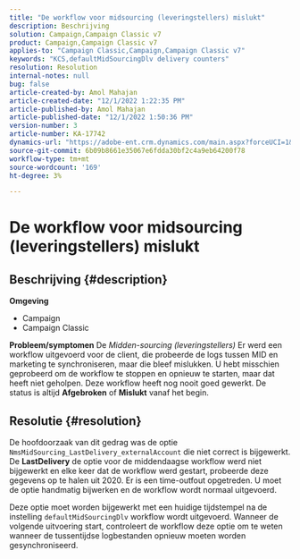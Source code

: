 ```yaml
---
title: "De workflow voor midsourcing (leveringstellers) mislukt"
description: Beschrijving
solution: Campaign,Campaign Classic v7
product: Campaign,Campaign Classic v7
applies-to: "Campaign Classic,Campaign,Campaign Classic v7"
keywords: "KCS,defaultMidSourcingDlv delivery counters"
resolution: Resolution
internal-notes: null
bug: false
article-created-by: Amol Mahajan
article-created-date: "12/1/2022 1:22:35 PM"
article-published-by: Amol Mahajan
article-published-date: "12/1/2022 1:50:36 PM"
version-number: 3
article-number: KA-17742
dynamics-url: "https://adobe-ent.crm.dynamics.com/main.aspx?forceUCI=1&pagetype=entityrecord&etn=knowledgearticle&id=79e72335-7b71-ed11-9561-6045bd006793"
source-git-commit: 6b09b8661e35067e6fdda30bf2c4a9eb64200f78
workflow-type: tm+mt
source-wordcount: '169'
ht-degree: 3%

---
```


# De workflow voor midsourcing (leveringstellers) mislukt

## Beschrijving {#description}

<b>Omgeving</b>
- Campaign
- Campaign Classic



<b>Probleem/symptomen</b>
De *Midden-sourcing (leveringstellers)* Er werd een workflow uitgevoerd voor de client, die probeerde de logs tussen MID en marketing te synchroniseren, maar die bleef mislukken. U hebt misschien geprobeerd om de workflow te stoppen en opnieuw te starten, maar dat heeft niet geholpen. Deze workflow heeft nog nooit goed gewerkt. De status is altijd <b>Afgebroken</b> of <b>Mislukt</b> vanaf het begin.


## Resolutie {#resolution}


De hoofdoorzaak van dit gedrag was de optie `NmsMidSourcing_LastDelivery_externalAccount` die niet correct is bijgewerkt. De <b>LastDelivery</b> de optie voor de middendaagse workflow werd niet bijgewerkt en elke keer dat de workflow werd gestart, probeerde deze gegevens op te halen uit 2020. Er is een time-outfout opgetreden. U moet de optie handmatig bijwerken en de workflow wordt normaal uitgevoerd.

Deze optie moet worden bijgewerkt met een huidige tijdstempel na de instelling `defaultMidSourcingDlv` workflow wordt uitgevoerd. Wanneer de volgende uitvoering start, controleert de workflow deze optie om te weten wanneer de tussentijdse logbestanden opnieuw moeten worden gesynchroniseerd.
